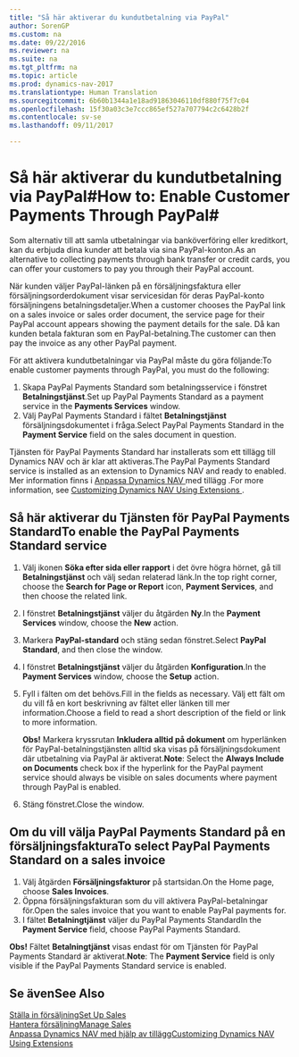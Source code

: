 ```yaml
---
title: "Så här aktiverar du kundutbetalning via PayPal"
author: SorenGP
ms.custom: na
ms.date: 09/22/2016
ms.reviewer: na
ms.suite: na
ms.tgt_pltfrm: na
ms.topic: article
ms.prod: dynamics-nav-2017
ms.translationtype: Human Translation
ms.sourcegitcommit: 6b60b1344a1e18ad91863046110df880f75f7c04
ms.openlocfilehash: 15f30a03c3e7ccc865ef527a707794c2c6428b2f
ms.contentlocale: sv-se
ms.lasthandoff: 09/11/2017

---
```


# <a name="how-to-enable-customer-payments-through-paypal"></a><span data-ttu-id="ce211-102">Så här aktiverar du kundutbetalning via PayPal#</span><span class="sxs-lookup"><span data-stu-id="ce211-102">How to: Enable Customer Payments Through PayPal#</span></span>
<span data-ttu-id="ce211-103">Som alternativ till att samla utbetalningar via banköverföring eller kreditkort, kan du erbjuda dina kunder att betala via sina PayPal-konton.</span><span class="sxs-lookup"><span data-stu-id="ce211-103">As an alternative to collecting payments through bank transfer or credit cards, you can offer your customers to pay you through their PayPal account.</span></span>

<span data-ttu-id="ce211-104">När kunden väljer PayPal-länken på en försäljningsfaktura eller försäljningsorderdokument visar servicesidan för deras PayPal-konto försäljningens betalningsdetaljer.</span><span class="sxs-lookup"><span data-stu-id="ce211-104">When a customer chooses the PayPal link on a sales invoice or sales order document, the service page for their PayPal account appears showing the payment details for the sale.</span></span> <span data-ttu-id="ce211-105">Då kan kunden betala fakturan som en PayPal-betalning.</span><span class="sxs-lookup"><span data-stu-id="ce211-105">The customer can then pay the invoice as any other PayPal payment.</span></span>

<span data-ttu-id="ce211-106">För att aktivera kundutbetalningar via PayPal måste du göra följande:</span><span class="sxs-lookup"><span data-stu-id="ce211-106">To enable customer payments through PayPal, you must do the following:</span></span>

1. <span data-ttu-id="ce211-107">Skapa PayPal Payments Standard som betalningsservice i fönstret **Betalningstjänst**.</span><span class="sxs-lookup"><span data-stu-id="ce211-107">Set up PayPal Payments Standard as a payment service in the **Payments Services** window.</span></span>
2. <span data-ttu-id="ce211-108">Välj PayPal Payments Standard i fältet **Betalningstjänst** försäljningsdokumentet i fråga.</span><span class="sxs-lookup"><span data-stu-id="ce211-108">Select PayPal Payments Standard in the **Payment Service** field on the sales document in question.</span></span>

<span data-ttu-id="ce211-109">Tjänsten för PayPal Payments Standard har installerats som ett tillägg till Dynamics NAV och är klar att aktiveras.</span><span class="sxs-lookup"><span data-stu-id="ce211-109">The PayPal Payments Standard service is installed as an extension to Dynamics NAV and ready to enabled.</span></span> <span data-ttu-id="ce211-110">Mer information finns i [Anpassa Dynamics NAV ](ui-extensions.md) med tillägg .</span><span class="sxs-lookup"><span data-stu-id="ce211-110">For more information, see [Customizing Dynamics NAV Using Extensions ](ui-extensions.md).</span></span>

## <a name="to-enable-the-paypal-payments-standard-service"></a><span data-ttu-id="ce211-111">Så här aktiverar du Tjänsten för PayPal Payments Standard</span><span class="sxs-lookup"><span data-stu-id="ce211-111">To enable the PayPal Payments Standard service</span></span>
1. <span data-ttu-id="ce211-112">Välj ikonen **Söka efter sida eller rapport** i det övre högra hörnet, gå till **Betalningstjänst** och välj sedan relaterad länk.</span><span class="sxs-lookup"><span data-stu-id="ce211-112">In the top right corner, choose the **Search for Page or Report** icon, **Payment Services**, and then choose the related link.</span></span>  
2. <span data-ttu-id="ce211-113">I fönstret **Betalningstjänst** väljer du åtgärden **Ny**.</span><span class="sxs-lookup"><span data-stu-id="ce211-113">In the **Payment Services** window, choose the **New** action.</span></span>
3. <span data-ttu-id="ce211-114">Markera **PayPal-standard** och stäng sedan fönstret.</span><span class="sxs-lookup"><span data-stu-id="ce211-114">Select **PayPal Standard**, and then close the window.</span></span>
4. <span data-ttu-id="ce211-115">I fönstret **Betalningstjänst** väljer du åtgärden **Konfiguration**.</span><span class="sxs-lookup"><span data-stu-id="ce211-115">In the **Payment Services** window, choose the **Setup** action.</span></span>
5. <span data-ttu-id="ce211-116">Fyll i fälten om det behövs.</span><span class="sxs-lookup"><span data-stu-id="ce211-116">Fill in the fields as necessary.</span></span> <span data-ttu-id="ce211-117">Välj ett fält om du vill få en kort beskrivning av fältet eller länken till mer information.</span><span class="sxs-lookup"><span data-stu-id="ce211-117">Choose a field to read a short description of the field or link to more information.</span></span>

    <span data-ttu-id="ce211-118">**Obs!** Markera kryssrutan **Inkludera alltid på dokument** om hyperlänken för PayPal-betalningstjänsten alltid ska visas på försäljningsdokument där utbetalning via PayPal är aktiverat.</span><span class="sxs-lookup"><span data-stu-id="ce211-118">**Note**: Select the **Always Include on Documents** check box if the hyperlink for the PayPal payment service should always be visible on sales documents where payment through PayPal is enabled.</span></span>

6. <span data-ttu-id="ce211-119">Stäng fönstret.</span><span class="sxs-lookup"><span data-stu-id="ce211-119">Close the window.</span></span>

## <a name="to-select-paypal-payments-standard-on-a-sales-invoice"></a><span data-ttu-id="ce211-120">Om du vill välja PayPal Payments Standard på en försäljningsfaktura</span><span class="sxs-lookup"><span data-stu-id="ce211-120">To select PayPal Payments Standard on a sales invoice</span></span>
1. <span data-ttu-id="ce211-121">Välj åtgärden **Försäljningsfakturor** på startsidan.</span><span class="sxs-lookup"><span data-stu-id="ce211-121">On the Home page, choose **Sales Invoices**.</span></span>
2. <span data-ttu-id="ce211-122">Öppna försäljningsfakturan som du vill aktivera PayPal-betalningar för.</span><span class="sxs-lookup"><span data-stu-id="ce211-122">Open the sales invoice that you want to enable PayPal payments for.</span></span>
3. <span data-ttu-id="ce211-123">I fältet **Betalningtjänst** väljer du PayPal Payments Standard</span><span class="sxs-lookup"><span data-stu-id="ce211-123">In the **Payment Service** field, choose PayPal Payments Standard.</span></span>

<span data-ttu-id="ce211-124">**Obs!** Fältet **Betalningtjänst** visas endast för om Tjänsten för PayPal Payments Standard är aktiverat.</span><span class="sxs-lookup"><span data-stu-id="ce211-124">**Note**: The **Payment Service** field is only visible if the PayPal Payments Standard service is enabled.</span></span>   

## <a name="see-also"></a><span data-ttu-id="ce211-125">Se även</span><span class="sxs-lookup"><span data-stu-id="ce211-125">See Also</span></span>  
[<span data-ttu-id="ce211-126">Ställa in försäljning</span><span class="sxs-lookup"><span data-stu-id="ce211-126">Set Up Sales</span></span>](sales-setup-sales.md)  
[<span data-ttu-id="ce211-127">Hantera försäljning</span><span class="sxs-lookup"><span data-stu-id="ce211-127">Manage Sales</span></span>](sales-manage-sales.md)  
[<span data-ttu-id="ce211-128">Anpassa Dynamics NAV med hjälp av tillägg</span><span class="sxs-lookup"><span data-stu-id="ce211-128">Customizing Dynamics NAV Using Extensions</span></span>](ui-extensions.md)

